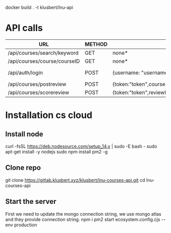 docker build . -t klusbert/lnu-api
# API calls

| URL                          | METHOD | BODY                                                                                                             | RETURNS                                           |
|------------------------------|--------|------------------------------------------------------------------------------------------------------------------|---------------------------------------------------|
| /api/courses/search/keyword  | GET    | none*                                                                                                            | Search result                                     |
| /api/courses/course/courseID | GET    | none*                                                                                                            | Course information                                |
| /api/auth/login              | POST   | {username: "username",password:"password"}                                                                       | {loggedIn:true,token"token",userName: "username"} |
| /api/courses/postreview      | POST   | {token:"token",courseID:"courseID",message:"message",rating:rating,anonymous:true\|\|false,,studentID:studentID} | {success}                                         |
| /api/courses/scorereview     | POST   | {token:"token",reviewID:"reviewID"}        

# Installation cs cloud


## Install node
curl -fsSL https://deb.nodesource.com/setup_14.x | sudo -E bash -
sudo apt-get install -y nodejs
sudo npm install pm2 -g

## Clone repo
git clone https://gitlab.klusbert.xyz/klusbert/lnu-courses-api.git
cd lnu-courses-api

## Start the server

First we need to update the mongo connection string, we use mongo atlas and they provide connection string.
npm i
pm2 start ecosystem.config.cjs --env production


